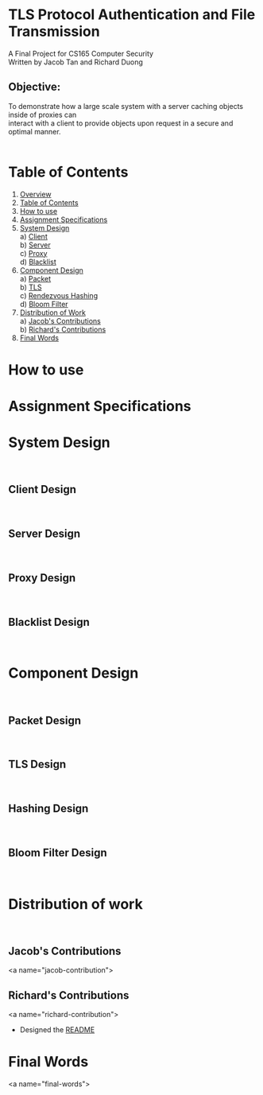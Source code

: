 
TLS Protocol Authentication and File Transmission
=================================================
<a name="overview"/>
A Final Project for CS165 Computer Security<br>
Written by Jacob Tan and Richard Duong<br>

## Objective:
To demonstrate how a large scale system with a server caching objects inside of proxies can<br>
interact with a client to provide objects upon request in a secure and optimal manner.<br><br>


Table of Contents
=================
<a name="table-of-contents"/>

1. [Overview](#overview)<br>
2. [Table of Contents](#table-of-contents)<br>
3. [How to use](#how-to-use)<br>
4. [Assignment Specifications](#specifications)<br>
5. [System Design](#system-design)<br>
        a) [Client](#client-design)<br>
        b) [Server](#server-design)<br>
        c) [Proxy](#proxy-design)<br>
        d) [Blacklist](#blacklist-design)<br>
6. [Component Design](#component-design)<br>
        a) [Packet](#packet-design)<br>
        b) [TLS](#tls-design)<br>
        c) [Rendezvous Hashing](#hashing-design)<br>
        d) [Bloom Filter](#bloom-filter-design)<br>
5. [Distribution of Work](#distribution-of-work)<br>
        a) [Jacob's Contributions](#jacob-contribution)<br>
        b) [Richard's Contributions](#richard-contribution)<br>
6. [Final Words](#final-words)<br>

How to use
==========
<a name="how-to-use"/>


Assignment Specifications
=========================
<a name="specifications"/>


System Design
=============
<a name="system-design"/><br>

## Client Design
<a name="client-design"/><br>

## Server Design
<a name="server-design"/><br>

## Proxy Design
<a name="proxy-design"/><br>

## Blacklist Design
<a name="blacklist-design"/><br>


Component Design
================
<a name="component-design"/><br>

## Packet Design
<a name="packet-design"/><br>

## TLS Design
<a name="tls-design"/><br>

## Hashing Design
<a name="hashing-design"/><br>

## Bloom Filter Design
<a name="bloom-filter"/><br>


Distribution of work
====================
<a name="distribution-of-work"><br>
  
## Jacob's Contributions
<a name="jacob-contribution"\><br>
  
## Richard's Contributions
<a name="richard-contribution"\><br>
    
+ Designed the [README](readme.md)
  
Final Words
===========
<a name="final-words"\><br>



  
